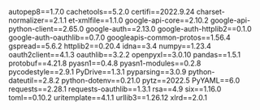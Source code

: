 autopep8==1.7.0
cachetools==5.2.0
certifi==2022.9.24
charset-normalizer==2.1.1
et-xmlfile==1.1.0
google-api-core==2.10.2
google-api-python-client==2.65.0
google-auth==2.13.0
google-auth-httplib2==0.1.0
google-auth-oauthlib==0.7.0
googleapis-common-protos==1.56.4
gspread==5.6.2
httplib2==0.20.4
idna==3.4
numpy==1.23.4
oauth2client==4.1.3
oauthlib==3.2.2
openpyxl==3.0.10
pandas==1.5.1
protobuf==4.21.8
pyasn1==0.4.8
pyasn1-modules==0.2.8
pycodestyle==2.9.1
PyDrive==1.3.1
pyparsing==3.0.9
python-dateutil==2.8.2
python-dotenv==0.21.0
pytz==2022.5
PyYAML==6.0
requests==2.28.1
requests-oauthlib==1.3.1
rsa==4.9
six==1.16.0
toml==0.10.2
uritemplate==4.1.1
urllib3==1.26.12
xlrd==2.0.1
